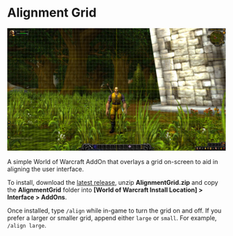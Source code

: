 # Alignment Grid
![Grid displayed after typing /align](screenshots/standard.jpg)

A simple World of Warcraft AddOn that overlays a grid on-screen to aid in aligning the user interface.

To install, download the [latest release](https://github.com/BendyWalker/Alignment-Grid/releases/latest), unzip **AlignmentGrid.zip** and copy the **AlignmentGrid** folder into **[World of Warcraft Install Location] > Interface > AddOns**.

Once installed, type `/align` while in-game to turn the grid on and off. If you prefer a larger or smaller grid, append either `large` or `small`. For example, `/align large`.
